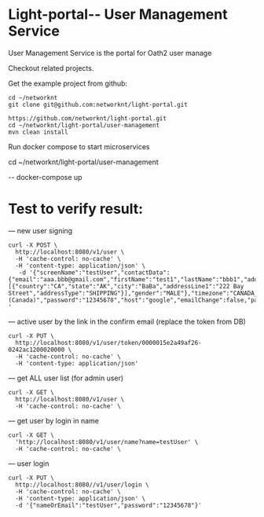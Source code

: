 # Light-portal-- User Management Service

User Management Service is the portal for Oath2 user manage


Checkout related projects.


Get the example project from github:

```
cd ~/networknt
git clone git@github.com:networknt/light-portal.git

https://github.com/networknt/light-portal.git
cd ~/networknt/light-portal/user-management
mvn clean install
```




 Run docker compose to start microservices

   cd ~/networknt/light-portal/user-management

   -- docker-compose up



# Test to verify result:

— new user signing
```
curl -X POST \
  http://localhost:8080/v1/user \
  -H 'cache-control: no-cache' \
  -H 'content-type: application/json' \
   -d '{"screenName":"testUser","contactData":{"email":"aaa.bbb@gmail.com","firstName":"test1","lastName":"bbb1","addresses":[{"country":"CA","state":"AK","city":"BaBa","addressLine1":"222 Bay Street","addressType":"SHIPPING"}],"gender":"MALE"},"timezone":"CANADA_EASTERN","locale":"English (Canada)","password":"12345678","host":"google","emailChange":false,"passwordReset":false,"screenNameChange":false}
'
```

— active user by the link in the confirm email (replace the token from DB)
```
curl -X PUT \
  http://localhost:8080/v1/user/token/0000015e2a49af26-0242ac1200020000 \
  -H 'cache-control: no-cache' \
  -H 'content-type: application/json'
```

— get ALL user list (for admin user)
```
curl -X GET \
  http://localhost:8080/v1/user \
  -H 'cache-control: no-cache' \
```

— get user by login in name
```
curl -X GET \
  'http://localhost:8080/v1/user/name?name=testUser' \
  -H 'cache-control: no-cache' \
 ```

— user login
```
curl -X PUT \
  http://localhost:8080//v1/user/login \
  -H 'cache-control: no-cache' \
  -H 'content-type: application/json' \
  -d '{"nameOrEmail":"testUser","password":"12345678"}'
```